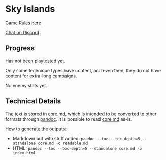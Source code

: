 # Sky Islands

[Game Rules here](/readable.md)

[Chat on Discord](https://discord.gg/CG8HwGv)

## Progress

Has not been playtested yet.

Only some technique types have content, and even then, they do not have content for extra-long campaigns.

No enemy stats yet.

## Technical Details

The text is stored in [core.md](/core.md), which is intended to be converted to other formats through [pandoc](https://pandoc.org/). It is possible to read [core.md](/core.md) as-is.

How to generate the outputs:
- Markdown but with stuff added: `pandoc --toc --toc-depth=5 --standalone core.md -o readable.md`
- HTML: `pandoc --toc --toc-depth=5 --standalone core.md -o index.html`
